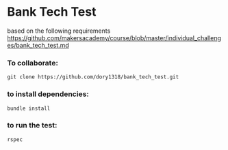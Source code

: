 # Bank Tech Test
based on the following requirements https://github.com/makersacademy/course/blob/master/individual_challenges/bank_tech_test.md

### To collaborate: 
``
git clone https://github.com/dory1318/bank_tech_test.git
``
### to install dependencies:
``bundle install
``
### to run the test:
``
rspec
``
